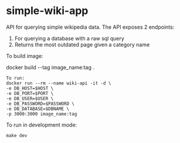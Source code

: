 # simple-wiki-app

API for querying simple wikipedia data. The API exposes 2 endpoints:
1. For querying a database with a raw sql query
2. Returns the most outdated page given a category name

To build image:

docker build --tag image_name:tag .
```
To run:
docker run --rm --name wiki-api -it -d \
-e DB_HOST=$HOST \
-e DB_PORT=$PORT \
-e DB_USER=$USER \
-e DB_PASSWORD=$PASSWORD \
-e DB_DATABASE=$DBNAME \
-p 3000:3000 image_name:tag
```
To run in development mode:
```
make dev
```
